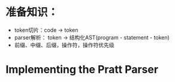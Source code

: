 
# 准备知识：
- token切片：code -> token
- parser解析： token -> 结构化AST(program - statement - token)
- 前缀、中缀、后缀，操作符，操作符优先级

# Implementing the Pratt Parser
